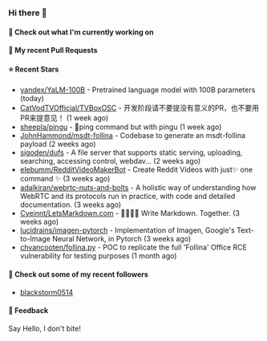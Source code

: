 ### Hi there 👋

#### 👷 Check out what I'm currently working on

#### 🔨 My recent Pull Requests


#### ⭐ Recent Stars

- [yandex/YaLM-100B](https://github.com/yandex/YaLM-100B) - Pretrained language model with 100B parameters (today)
- [CatVodTVOfficial/TVBoxOSC](https://github.com/CatVodTVOfficial/TVBoxOSC) - 开发阶段请不要提没有意义的PR，也不要用PR来提意见！ (1 week ago)
- [sheepla/pingu](https://github.com/sheepla/pingu) - 🐧ping command but with pingu (1 week ago)
- [JohnHammond/msdt-follina](https://github.com/JohnHammond/msdt-follina) - Codebase to generate an msdt-follina payload (2 weeks ago)
- [sigoden/dufs](https://github.com/sigoden/dufs) - A file server that supports static serving, uploading, searching, accessing control, webdav... (2 weeks ago)
- [elebumm/RedditVideoMakerBot](https://github.com/elebumm/RedditVideoMakerBot) - Create Reddit Videos with just✨ one command ✨ (3 weeks ago)
- [adalkiran/webrtc-nuts-and-bolts](https://github.com/adalkiran/webrtc-nuts-and-bolts) - A holistic way of understanding how WebRTC and its protocols run in practice, with code and detailed documentation. (3 weeks ago)
- [Cveinnt/LetsMarkdown.com](https://github.com/Cveinnt/LetsMarkdown.com) - 👨‍💻👩‍💻 Write Markdown. Together. (3 weeks ago)
- [lucidrains/imagen-pytorch](https://github.com/lucidrains/imagen-pytorch) - Implementation of Imagen, Google&#39;s Text-to-Image Neural Network, in Pytorch (3 weeks ago)
- [chvancooten/follina.py](https://github.com/chvancooten/follina.py) - POC to replicate the full &#39;Follina&#39; Office RCE vulnerability for testing purposes (1 month ago)

#### 👯 Check out some of my recent followers

- [blackstorm0514](https://github.com/blackstorm0514)

#### 💬 Feedback

Say Hello, I don't bite!